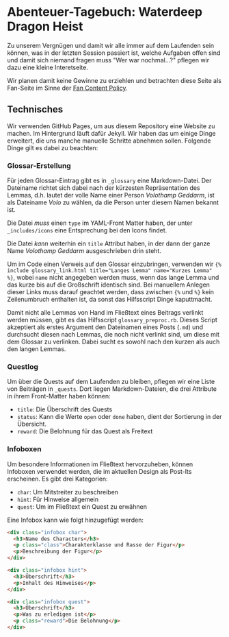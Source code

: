 # Abenteuer-Tagebuch: Waterdeep Dragon Heist

Zu unserem Vergnügen und damit wir alle immer auf dem Laufenden sein können, was
in der letzten Session passiert ist, welche Aufgaben offen sind und damit sich
niemand fragen muss "Wer war nochmal…?" pflegen wir dazu eine kleine Interetseite.

Wir planen damit keine Gewinne zu erziehlen und betrachten diese Seite als Fan-Seite
im Sinne der [Fan Content Policy](https://company.wizards.com/fancontentpolicy).

## Technisches

Wir verwenden GitHub Pages, um aus diesem Repository eine Website zu machen. Im
Hintergrund läuft dafür Jekyll. Wir haben das um einige Dinge erweitert, die uns
manche manuelle Schritte abnehmen sollen. Folgende Dinge gilt es dabei zu beachten:


### Glossar-Erstellung

Für jeden Glossar-Eintrag gibt es in `_glossary` eine Markdown-Datei. Der Dateiname
richtet sich dabei nach der kürzesten Repräsentation des Lemmas, d.h. lautet der
volle Name einer Person *Volothamp Geddarm*, ist als Dateiname *Volo* zu wählen,
da die Person unter diesem Namen bekannt ist.

Die Datei *muss* einen `type` im YAML-Front Matter haben, der unter
`_includes/icons` eine Entsprechung bei den Icons findet.

Die Datei *kann* weiterhin ein `title` Attribut haben, in der dann der ganze
Name *Volothamp Geddarm* ausgeschrieben drin steht.

Um im Code einen Verweis auf den Glossar einzubringen, verwenden wir `{%
include glossary_link.html title="Langes Lemma" name="Kurzes Lemma" %}`, wobei
`name` nicht angegeben werden muss, wenn das lange Lemma und das kurze bis auf
die Großschrift identisch sind. Bei manuellem Anlegen dieser Links muss darauf
geachtet werden, dass zwischen `{%` und `%}` kein Zeilenumbruch enthalten ist,
da sonst das Hilfsscript Dinge kaputtmacht.

Damit nicht alle Lemmas von Hand im Fließtext eines Beitrags verlinkt werden müssen,
gibt es das Hilfsscript `glossary_preproc.rb`. Dieses Script akzeptiert als erstes
Argument den Dateinamen eines Posts (`.md`) und durchsucht diesen nach Lemmas,
die noch nicht verlinkt sind, um diese mit dem Glossar zu verlinken. Dabei
sucht es sowohl nach den kurzen als auch den langen Lemmas.

### Questlog

Um über die Quests auf dem Laufenden zu bleiben, pflegen wir eine Liste von
Beiträgen in `_quests`. Dort liegen Markdown-Dateien, die drei Attribute in ihrem
Front-Matter haben können:

* `title`: Die Überschrift des Quests
* `status`: Kann die Werte `open` oder `done` haben, dient der Sortierung in der Übersicht.
* `reward`: Die Belohnung für das Quest als Freitext

### Infoboxen

Um besondere Informationen im Fließtext hervorzuheben, können Infoboxen verwendet
werden, die im aktuellen Design als Post-Its erscheinen. Es gibt drei Kategorien:

* `char`: Um Mitstreiter zu beschreiben
* `hint`: Für Hinweise allgemein
* `quest`: Um im Fließtext ein Quest zu erwähnen

Eine Infobox kann wie folgt hinzugefügt werden:

```html
<div class="infobox char">
  <h3>Name des Characters</h3>
  <p class="class">Charakterklasse und Rasse der Figur</p>
  <p>Beschreibung der Figur</p>
</div>

<div class="infobox hint">
  <h3>Überschrift</h3>
  <p>Inhalt des Hinweises</p>
</div>

<div class="infobox quest">
  <h3>Überschrift</h3>
  <p>Was zu erledigen ist</p>
  <p class="reward">Die Belohnung</p>
</div>
```
